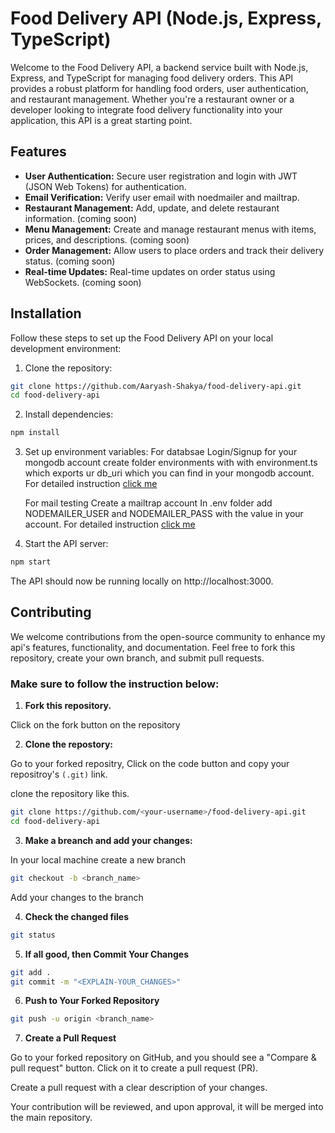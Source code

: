 # Food Delivery API (Node.js, Express, TypeScript)

Welcome to the Food Delivery API, a backend service built with Node.js, Express, and TypeScript for managing food delivery orders. This API provides a robust platform for handling food orders, user authentication, and restaurant management. Whether you're a restaurant owner or a developer looking to integrate food delivery functionality into your application, this API is a great starting point.

## Features

- **User Authentication:** Secure user registration and login with JWT (JSON Web Tokens) for authentication.
- **Email Verification:** Verify user email with noedmailer and mailtrap.
- **Restaurant Management:** Add, update, and delete restaurant information. (coming soon)
- **Menu Management:** Create and manage restaurant menus with items, prices, and descriptions. (coming soon)
- **Order Management:** Allow users to place orders and track their delivery status. (coming soon)
- **Real-time Updates:** Real-time updates on order status using WebSockets. (coming soon)

## Installation

Follow these steps to set up the Food Delivery API on your local development environment:

1. Clone the repository:
  ```sh
  git clone https://github.com/Aaryash-Shakya/food-delivery-api.git
  cd food-delivery-api
  ```

2. Install dependencies:
  ```sh
  npm install
  ```

3. Set up environment variables:
    For databsae
      Login/Signup for your mongodb account
      create folder environments with with environment.ts which exports ur db_uri which you can find in your mongodb account.
      For detailed instruction [click me](https://www.mongodb.com/docs/v2.2/reference/connection-string/)
  
    For mail testing
      Create a mailtrap account
      In .env folder add NODEMAILER_USER and NODEMAILER_PASS with the value in your account.
      For detailed instruction [click me](https://mailtrap.io/blog/setup-smtp-server/)

4. Start the API server:
  ```sh
  npm start
  ```

The API should now be running locally on http://localhost:3000.

## Contributing
We welcome contributions from the open-source community to enhance my api's features, functionality, and documentation. Feel free to fork this repository, create your own branch, and submit pull requests.

### Make sure to follow the instruction below:

1. **Fork this repository.**

Click on the fork button on the repository

2. **Clone the repostory:**

Go to your forked repositry, Click on the code button and copy your repositroy's `(.git)` link.
  
clone the repository like this.

  ```sh
  git clone https://github.com/<your-username>/food-delivery-api.git
  cd food-delivery-api
  ```

3. **Make a breanch and add your changes:**

In your local machine create a new branch

  ```sh
  git checkout -b <branch_name>
  ```

Add your changes to the branch

4. **Check the changed files**

  ```sh
  git status
  ```

5. **If all good, then Commit Your Changes**

  ```sh
  git add .
  git commit -m "<EXPLAIN-YOUR_CHANGES>"
  ```

6. **Push to Your Forked Repository**

  ```sh
  git push -u origin <branch_name>
  ```

7. **Create a Pull Request**

Go to your forked repository on GitHub, and you should see a "Compare & pull request" button. Click on it to create a pull request (PR).

Create a pull request with a clear description of your changes.
  
Your contribution will be reviewed, and upon approval, it will be merged into the main repository.

